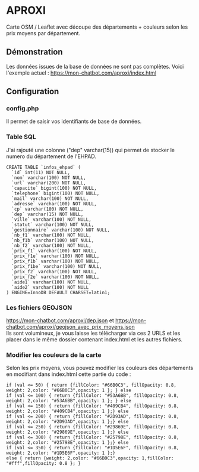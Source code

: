 # APROXI
Carte OSM / Leaflet avec découpe des départements + couleurs selon les prix moyens par département.

## Démonstration 
Les données issues de la base de données ne sont pas complètes. Voici l'exemple actuel : https://mon-chatbot.com/aproxi/index.html

## Configuration
### config.php
Il permet de saisir vos identifiants de base de données.<br />

### Table SQL
J'ai rajouté une colonne ("dep" varchar(15)) qui permet de stocker le numero du département de l'EHPAD.

````
CREATE TABLE `infos_ehpad` (
  `id` int(11) NOT NULL,
  `nom` varchar(100) NOT NULL,
  `url` varchar(200) NOT NULL,
  `capacite` bigint(100) NOT NULL,
  `telephone` bigint(100) NOT NULL,
  `mail` varchar(100) NOT NULL,
  `adresse` varchar(100) NOT NULL,
  `cp` varchar(100) NOT NULL,
  `dep` varchar(15) NOT NULL,
  `ville` varchar(100) NOT NULL,
  `statut` varchar(100) NOT NULL,
  `gestionnaire` varchar(100) NOT NULL,
  `nb_f1` varchar(100) NOT NULL,
  `nb_f1b` varchar(100) NOT NULL,
  `nb_f2` varchar(100) NOT NULL,
  `prix_f1` varchar(100) NOT NULL,
  `prix_f1e` varchar(100) NOT NULL,
  `prix_f1b` varchar(100) NOT NULL,
  `prix_f1be` varchar(100) NOT NULL,
  `prix_f2` varchar(100) NOT NULL,
  `prix_f2e` varchar(100) NOT NULL,
  `aide1` varchar(100) NOT NULL,
  `aide2` varchar(100) NOT NULL
) ENGINE=InnoDB DEFAULT CHARSET=latin1;
````

### Les fichiers GEOJSON
https://mon-chatbot.com/aproxi/dep.json et https://mon-chatbot.com/aproxi/geojson_avec_prix_moyens.json <br />
Ils sont volumineux, je vous laisse les télécharger via ces 2 URLS et les placer dans le même dossier contenant index.html et les autres fichiers.

### Modifier les couleurs de la carte 
Selon les prix moyens, vous pouvez modifier les couleurs des départements en modifiant dans index.html cette partie du code : 

````
if (val <= 50) { return {fillColor: "#66B0C3", fillOpacity: 0.8, weight: 2,color: "#66B0C3",opacity: 1 }; } else
if (val <= 100) { return {fillColor: "#53A6BB", fillOpacity: 0.8, weight: 2,color: "#53A6BB",opacity: 1 }; } else
if (val <= 150) { return {fillColor: "#409CB4", fillOpacity: 0.8, weight: 2,color: "#409CB4",opacity: 1 };} else
if (val <= 200) { return {fillColor: "#2D93AD", fillOpacity: 0.8, weight: 2,color: "#2D93AD",opacity: 1 };} else
if (val <= 250) { return {fillColor: "#29869E", fillOpacity: 0.8, weight: 2,color: "#29869E",opacity: 1 };} else
if (val <= 300) { return {fillColor: "#25798E", fillOpacity: 0.8, weight: 2,color: "#25798E",opacity: 1 };} else
if (val <= 350) { return {fillColor: "#1D5E6F", fillOpacity: 0.8, weight: 2,color: "#1D5E6F",opacity: 1 };}
else { return {weight: 2,color: "#66B0C3",opacity: 1,fillColor: "#fff",fillOpacity: 0.8 }; }
````
